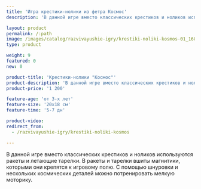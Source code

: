 ```yaml
---
title: 'Игра крестики-нолики из фетра Космос'
description: 'В данной игре вместо классических крестиков и ноликов используются ракеты и летающие тарелки. В ракеты и тарелки вшиты магнитики, которыми они крепятся к игровому полю.'

layout: product
permalink: /:path
image: /images/catalog/razvivayushie-igry/krestiki-noliki-kosmos-01_1600w.jpg
type: product

weight: 9
featured: 0
new: 0

product-title: 'Крестики-нолики "Космос"'
product-description: 'В данной игре вместо классических крестиков и ноликов используются ракеты и летающие тарелки. В ракеты и тарелки вшиты магнитики, которыми они крепятся к игровому полю. С помощью шнуровки и нескольких космических деталей можно потренировать мелкую моторику.'
product-price: '1 200'

feature-age: 'от 3-х лет'
feature-size: '20х18 см'
feature-time: '5-7 дн'

product-video: 
redirect_from:
  - /razvivayushie-igry/krestiki-noliki-kosmos

---
```

В данной игре вместо классических крестиков и ноликов используются ракеты и летающие тарелки. В ракеты и тарелки вшиты магнитики, которыми они крепятся к игровому полю. С помощью шнуровки и нескольких космических деталей можно потренировать мелкую моторику.